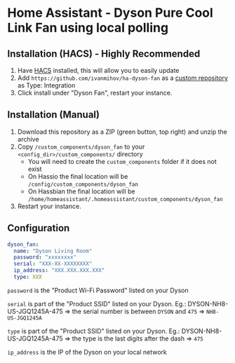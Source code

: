 # Home Assistant - Dyson Pure Cool Link Fan using local polling

## Installation (HACS) - Highly Recommended
1. Have [HACS](https://github.com/custom-components/hacs) installed, this will allow you to easily update
2. Add `https://github.com/ivanmihov/ha-dyson-fan` as a [custom repository](https://custom-components.github.io/hacs/usage/settings/#add-custom-repositories) as Type: Integration
3. Click install under "Dyson Fan", restart your instance.

## Installation (Manual)
1. Download this repository as a ZIP (green button, top right) and unzip the archive
2. Copy `/custom_components/dyson_fan` to your `<config_dir>/custom_components/` directory
   * You will need to create the `custom_components` folder if it does not exist
   * On Hassio the final location will be `/config/custom_components/dyson_fan`
   * On Hassbian the final location will be `/home/homeassistant/.homeassistant/custom_components/dyson_fan`
3. Restart your instance.

## Configuration

```yaml
dyson_fan:
  name: "Dyson Living Room"
  password: "xxxxxxxx"
  serial: "XXX-XX-XXXXXXXX"
  ip_address: "XXX.XXX.XXX.XXX"
  type: XXX
```

```password``` is the "Product Wi-Fi Password" listed on your Dyson

```serial``` is part of the "Product SSID" listed on your Dyson. Eg.: DYSON-NH8-US-JGQ1245A-475 => the serial number is between ```DYSON``` and ```475``` => ```NH8-US-JGQ1245A```

```type``` is part of the "Product SSID" listed on your Dyson. Eg.: DYSON-NH8-US-JGQ1245A-475 => the type is the last digits after the dash => ```475```

```ip_address``` is the IP of the Dyson on your local network
